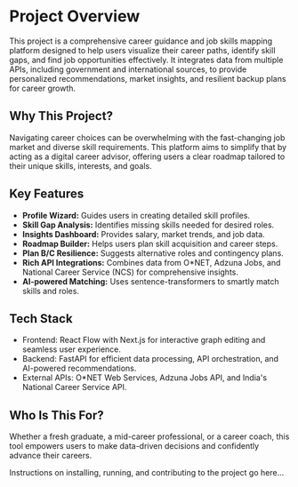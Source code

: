 # Project Overview

This project is a comprehensive career guidance and job skills mapping platform designed to help users visualize their career paths, identify skill gaps, and find job opportunities effectively. It integrates data from multiple APIs, including government and international sources, to provide personalized recommendations, market insights, and resilient backup plans for career growth.

## Why This Project?

Navigating career choices can be overwhelming with the fast-changing job market and diverse skill requirements. This platform aims to simplify that by acting as a digital career advisor, offering users a clear roadmap tailored to their unique skills, interests, and goals.

## Key Features

- **Profile Wizard:** Guides users in creating detailed skill profiles.
- **Skill Gap Analysis:** Identifies missing skills needed for desired roles.
- **Insights Dashboard:** Provides salary, market trends, and job data.
- **Roadmap Builder:** Helps users plan skill acquisition and career steps.
- **Plan B/C Resilience:** Suggests alternative roles and contingency plans.
- **Rich API Integrations:** Combines data from O*NET, Adzuna Jobs, and National Career Service (NCS) for comprehensive insights.
- **AI-powered Matching:** Uses sentence-transformers to smartly match skills and roles.

## Tech Stack

- Frontend: React Flow with Next.js for interactive graph editing and seamless user experience.
- Backend: FastAPI for efficient data processing, API orchestration, and AI-powered recommendations.
- External APIs: O*NET Web Services, Adzuna Jobs API, and India's National Career Service API.

## Who Is This For?

Whether a fresh graduate, a mid-career professional, or a career coach, this tool empowers users to make data-driven decisions and confidently advance their careers.

Instructions on installing, running, and contributing to the project go here...
